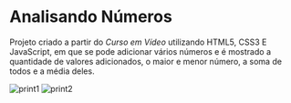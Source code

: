 # Analisando Números
Projeto criado a partir do _Curso em Vídeo_ utilizando HTML5, CSS3 E JavaScript, em que se pode adicionar vários números e é mostrado a quantidade de valores adicionados, o maior e menor número, a soma de todos e a média deles.<br>

![print1](https://user-images.githubusercontent.com/122459987/213784218-e0efcecd-9bcc-4d4c-bc22-2690db2249e0.png)
![print2](https://user-images.githubusercontent.com/122459987/213784254-35e331e6-f9e7-478e-be5b-6a1775146fab.png)
